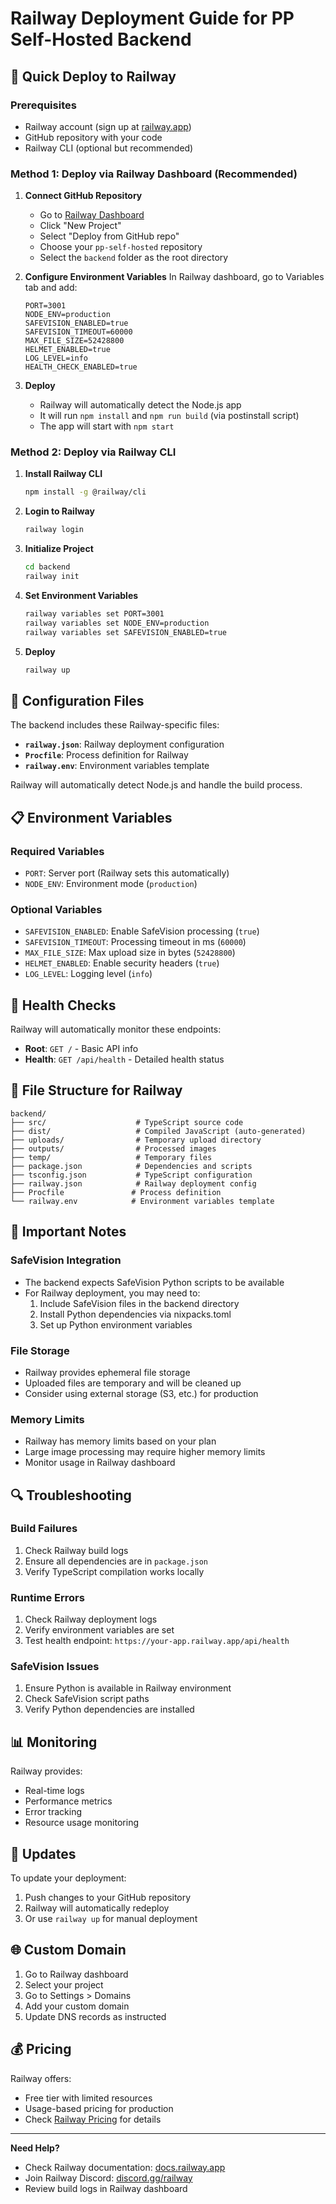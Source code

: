 # Railway Deployment Guide for PP Self-Hosted Backend

## 🚀 Quick Deploy to Railway

### Prerequisites
- Railway account (sign up at [railway.app](https://railway.app))
- GitHub repository with your code
- Railway CLI (optional but recommended)

### Method 1: Deploy via Railway Dashboard (Recommended)

1. **Connect GitHub Repository**
   - Go to [Railway Dashboard](https://railway.app/dashboard)
   - Click "New Project"
   - Select "Deploy from GitHub repo"
   - Choose your `pp-self-hosted` repository
   - Select the `backend` folder as the root directory

2. **Configure Environment Variables**
   In Railway dashboard, go to Variables tab and add:
   ```
   PORT=3001
   NODE_ENV=production
   SAFEVISION_ENABLED=true
   SAFEVISION_TIMEOUT=60000
   MAX_FILE_SIZE=52428800
   HELMET_ENABLED=true
   LOG_LEVEL=info
   HEALTH_CHECK_ENABLED=true
   ```

3. **Deploy**
   - Railway will automatically detect the Node.js app
   - It will run `npm install` and `npm run build` (via postinstall script)
   - The app will start with `npm start`

### Method 2: Deploy via Railway CLI

1. **Install Railway CLI**
   ```bash
   npm install -g @railway/cli
   ```

2. **Login to Railway**
   ```bash
   railway login
   ```

3. **Initialize Project**
   ```bash
   cd backend
   railway init
   ```

4. **Set Environment Variables**
   ```bash
   railway variables set PORT=3001
   railway variables set NODE_ENV=production
   railway variables set SAFEVISION_ENABLED=true
   ```

5. **Deploy**
   ```bash
   railway up
   ```

## 🔧 Configuration Files

The backend includes these Railway-specific files:

- **`railway.json`**: Railway deployment configuration
- **`Procfile`**: Process definition for Railway
- **`railway.env`**: Environment variables template

Railway will automatically detect Node.js and handle the build process.

## 📋 Environment Variables

### Required Variables
- `PORT`: Server port (Railway sets this automatically)
- `NODE_ENV`: Environment mode (`production`)

### Optional Variables
- `SAFEVISION_ENABLED`: Enable SafeVision processing (`true`)
- `SAFEVISION_TIMEOUT`: Processing timeout in ms (`60000`)
- `MAX_FILE_SIZE`: Max upload size in bytes (`52428800`)
- `HELMET_ENABLED`: Enable security headers (`true`)
- `LOG_LEVEL`: Logging level (`info`)

## 🏥 Health Checks

Railway will automatically monitor these endpoints:
- **Root**: `GET /` - Basic API info
- **Health**: `GET /api/health` - Detailed health status

## 📁 File Structure for Railway

```
backend/
├── src/                    # TypeScript source code
├── dist/                   # Compiled JavaScript (auto-generated)
├── uploads/                # Temporary upload directory
├── outputs/                # Processed images
├── temp/                   # Temporary files
├── package.json            # Dependencies and scripts
├── tsconfig.json           # TypeScript configuration
├── railway.json            # Railway deployment config
├── Procfile               # Process definition
└── railway.env            # Environment variables template
```

## 🚨 Important Notes

### SafeVision Integration
- The backend expects SafeVision Python scripts to be available
- For Railway deployment, you may need to:
  1. Include SafeVision files in the backend directory
  2. Install Python dependencies via nixpacks.toml
  3. Set up Python environment variables

### File Storage
- Railway provides ephemeral file storage
- Uploaded files are temporary and will be cleaned up
- Consider using external storage (S3, etc.) for production

### Memory Limits
- Railway has memory limits based on your plan
- Large image processing may require higher memory limits
- Monitor usage in Railway dashboard

## 🔍 Troubleshooting

### Build Failures
1. Check Railway build logs
2. Ensure all dependencies are in `package.json`
3. Verify TypeScript compilation works locally

### Runtime Errors
1. Check Railway deployment logs
2. Verify environment variables are set
3. Test health endpoint: `https://your-app.railway.app/api/health`

### SafeVision Issues
1. Ensure Python is available in Railway environment
2. Check SafeVision script paths
3. Verify Python dependencies are installed

## 📊 Monitoring

Railway provides:
- Real-time logs
- Performance metrics
- Error tracking
- Resource usage monitoring

## 🔄 Updates

To update your deployment:
1. Push changes to your GitHub repository
2. Railway will automatically redeploy
3. Or use `railway up` for manual deployment

## 🌐 Custom Domain

1. Go to Railway dashboard
2. Select your project
3. Go to Settings > Domains
4. Add your custom domain
5. Update DNS records as instructed

## 💰 Pricing

Railway offers:
- Free tier with limited resources
- Usage-based pricing for production
- Check [Railway Pricing](https://railway.app/pricing) for details

---

**Need Help?**
- Check Railway documentation: [docs.railway.app](https://docs.railway.app)
- Join Railway Discord: [discord.gg/railway](https://discord.gg/railway)
- Review build logs in Railway dashboard

